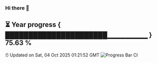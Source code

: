 ### Hi there 👋
⏳ Year progress { ██████████████████████▁▁▁▁▁▁▁▁ } 75.63 %
---
⏰ Updated on Sat, 04 Oct 2025 01:21:52 GMT
![Progress Bar CI](https://github.com/liununu/liununu/workflows/Progress%20Bar%20CI/badge.svg)
